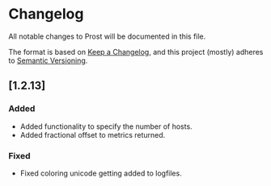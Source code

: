 # Changelog

All notable changes to Prost will be documented in this file.

The format is based on [Keep a Changelog](https://keepachangelog.com/en/1.1.0/),
and this project (mostly) adheres to [Semantic Versioning](https://semver.org/spec/v2.0.0.html).

## [1.2.13] 

### Added

- Added functionality to specify the number of hosts.
- Added fractional offset to metrics returned.

### Fixed

- Fixed coloring unicode getting added to logfiles.
